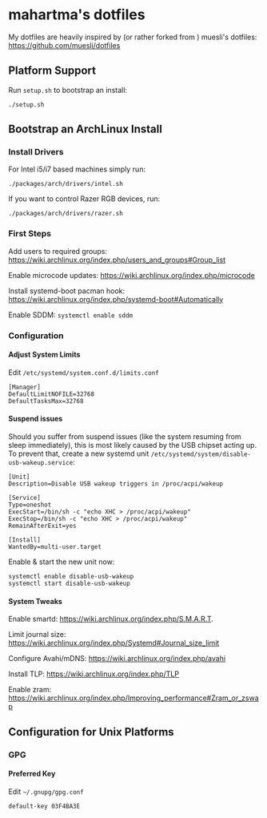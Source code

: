 # mahartma's dotfiles

My dotfiles are heavily inspired by (or rather forked from ) muesli's dotfiles: https://github.com/muesli/dotfiles

## Platform Support

Run `setup.sh` to bootstrap an install:

```
./setup.sh
```

## Bootstrap an ArchLinux Install

### Install Drivers

For Intel i5/i7 based machines simply run:

```
./packages/arch/drivers/intel.sh
```

If you want to control Razer RGB devices, run:

```
./packages/arch/drivers/razer.sh
```

### First Steps

Add users to required groups: https://wiki.archlinux.org/index.php/users_and_groups#Group_list

Enable microcode updates: https://wiki.archlinux.org/index.php/microcode

Install systemd-boot pacman hook: https://wiki.archlinux.org/index.php/systemd-boot#Automatically

Enable SDDM: `systemctl enable sddm`

### Configuration


#### Adjust System Limits

Edit `/etc/systemd/system.conf.d/limits.conf`

```
[Manager]
DefaultLimitNOFILE=32768
DefaultTasksMax=32768
```

#### Suspend issues

Should you suffer from suspend issues (like the system resuming from sleep
immediately), this is most likely caused by the USB chipset acting up. To
prevent that, create a new systemd unit `/etc/systemd/system/disable-usb-wakeup.service`:

```
[Unit]
Description=Disable USB wakeup triggers in /proc/acpi/wakeup

[Service]
Type=oneshot
ExecStart=/bin/sh -c "echo XHC > /proc/acpi/wakeup"
ExecStop=/bin/sh -c "echo XHC > /proc/acpi/wakeup"
RemainAfterExit=yes

[Install]
WantedBy=multi-user.target
```

Enable & start the new unit now:

```
systemctl enable disable-usb-wakeup
systemctl start disable-usb-wakeup
```

#### System Tweaks

Enable smartd: https://wiki.archlinux.org/index.php/S.M.A.R.T.

Limit journal size: https://wiki.archlinux.org/index.php/Systemd#Journal_size_limit

Configure Avahi/mDNS: https://wiki.archlinux.org/index.php/avahi

Install TLP: https://wiki.archlinux.org/index.php/TLP

Enable zram: https://wiki.archlinux.org/index.php/Improving_performance#Zram_or_zswap

## Configuration for Unix Platforms

### GPG

#### Preferred Key

Edit `~/.gnupg/gpg.conf`

```
default-key 03F4BA3E
```
